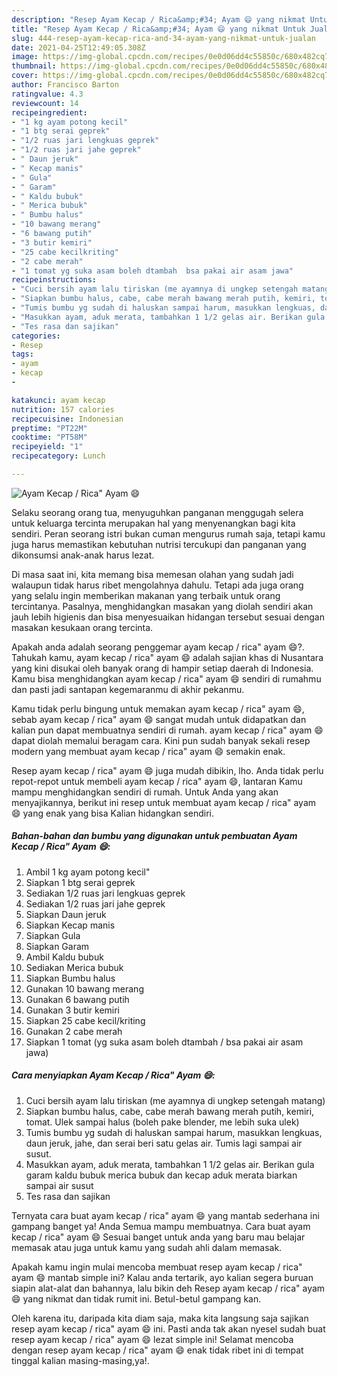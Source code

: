 ```yaml
---
description: "Resep Ayam Kecap / Rica&amp;#34; Ayam 😄 yang nikmat Untuk Jualan"
title: "Resep Ayam Kecap / Rica&amp;#34; Ayam 😄 yang nikmat Untuk Jualan"
slug: 444-resep-ayam-kecap-rica-and-34-ayam-yang-nikmat-untuk-jualan
date: 2021-04-25T12:49:05.308Z
image: https://img-global.cpcdn.com/recipes/0e0d06dd4c55850c/680x482cq70/ayam-kecap-rica-ayam-😄-foto-resep-utama.jpg
thumbnail: https://img-global.cpcdn.com/recipes/0e0d06dd4c55850c/680x482cq70/ayam-kecap-rica-ayam-😄-foto-resep-utama.jpg
cover: https://img-global.cpcdn.com/recipes/0e0d06dd4c55850c/680x482cq70/ayam-kecap-rica-ayam-😄-foto-resep-utama.jpg
author: Francisco Barton
ratingvalue: 4.3
reviewcount: 14
recipeingredient:
- "1 kg ayam potong kecil"
- "1 btg serai geprek"
- "1/2 ruas jari lengkuas geprek"
- "1/2 ruas jari jahe geprek"
- " Daun jeruk"
- " Kecap manis"
- " Gula"
- " Garam"
- " Kaldu bubuk"
- " Merica bubuk"
- " Bumbu halus"
- "10 bawang merang"
- "6 bawang putih"
- "3 butir kemiri"
- "25 cabe kecilkriting"
- "2 cabe merah"
- "1 tomat yg suka asam boleh dtambah  bsa pakai air asam jawa"
recipeinstructions:
- "Cuci bersih ayam lalu tiriskan (me ayamnya di ungkep setengah matang)"
- "Siapkan bumbu halus, cabe, cabe merah bawang merah putih, kemiri, tomat. Ulek sampai halus (boleh pake blender, me lebih suka ulek)"
- "Tumis bumbu yg sudah di haluskan sampai harum, masukkan lengkuas, daun jeruk, jahe, dan serai beri satu gelas air. Tumis lagi sampai air susut."
- "Masukkan ayam, aduk merata, tambahkan 1 1/2 gelas air. Berikan gula garam kaldu bubuk merica bubuk dan kecap aduk merata biarkan sampai air susut"
- "Tes rasa dan sajikan"
categories:
- Resep
tags:
- ayam
- kecap
- 

katakunci: ayam kecap  
nutrition: 157 calories
recipecuisine: Indonesian
preptime: "PT22M"
cooktime: "PT58M"
recipeyield: "1"
recipecategory: Lunch

---
```



![Ayam Kecap / Rica&#34; Ayam 😄](https://img-global.cpcdn.com/recipes/0e0d06dd4c55850c/680x482cq70/ayam-kecap-rica-ayam-😄-foto-resep-utama.jpg)

Selaku seorang orang tua, menyuguhkan panganan menggugah selera untuk keluarga tercinta merupakan hal yang menyenangkan bagi kita sendiri. Peran seorang istri bukan cuman mengurus rumah saja, tetapi kamu juga harus memastikan kebutuhan nutrisi tercukupi dan panganan yang dikonsumsi anak-anak harus lezat.

Di masa  saat ini, kita memang bisa memesan olahan yang sudah jadi walaupun tidak harus ribet mengolahnya dahulu. Tetapi ada juga orang yang selalu ingin memberikan makanan yang terbaik untuk orang tercintanya. Pasalnya, menghidangkan masakan yang diolah sendiri akan jauh lebih higienis dan bisa menyesuaikan hidangan tersebut sesuai dengan masakan kesukaan orang tercinta. 



Apakah anda adalah seorang penggemar ayam kecap / rica&#34; ayam 😄?. Tahukah kamu, ayam kecap / rica&#34; ayam 😄 adalah sajian khas di Nusantara yang kini disukai oleh banyak orang di hampir setiap daerah di Indonesia. Kamu bisa menghidangkan ayam kecap / rica&#34; ayam 😄 sendiri di rumahmu dan pasti jadi santapan kegemaranmu di akhir pekanmu.

Kamu tidak perlu bingung untuk memakan ayam kecap / rica&#34; ayam 😄, sebab ayam kecap / rica&#34; ayam 😄 sangat mudah untuk didapatkan dan kalian pun dapat membuatnya sendiri di rumah. ayam kecap / rica&#34; ayam 😄 dapat diolah memalui beragam cara. Kini pun sudah banyak sekali resep modern yang membuat ayam kecap / rica&#34; ayam 😄 semakin enak.

Resep ayam kecap / rica&#34; ayam 😄 juga mudah dibikin, lho. Anda tidak perlu repot-repot untuk membeli ayam kecap / rica&#34; ayam 😄, lantaran Kamu mampu menghidangkan sendiri di rumah. Untuk Anda yang akan menyajikannya, berikut ini resep untuk membuat ayam kecap / rica&#34; ayam 😄 yang enak yang bisa Kalian hidangkan sendiri.

<!--inarticleads1-->

##### Bahan-bahan dan bumbu yang digunakan untuk pembuatan Ayam Kecap / Rica&#34; Ayam 😄:

1. Ambil 1 kg ayam potong kecil&#34;
1. Siapkan 1 btg serai geprek
1. Sediakan 1/2 ruas jari lengkuas geprek
1. Sediakan 1/2 ruas jari jahe geprek
1. Siapkan  Daun jeruk
1. Siapkan  Kecap manis
1. Siapkan  Gula
1. Siapkan  Garam
1. Ambil  Kaldu bubuk
1. Sediakan  Merica bubuk
1. Siapkan  Bumbu halus
1. Gunakan 10 bawang merang
1. Gunakan 6 bawang putih
1. Gunakan 3 butir kemiri
1. Siapkan 25 cabe kecil/kriting
1. Gunakan 2 cabe merah
1. Siapkan 1 tomat (yg suka asam boleh dtambah / bsa pakai air asam jawa)




<!--inarticleads2-->

##### Cara menyiapkan Ayam Kecap / Rica&#34; Ayam 😄:

1. Cuci bersih ayam lalu tiriskan (me ayamnya di ungkep setengah matang)
1. Siapkan bumbu halus, cabe, cabe merah bawang merah putih, kemiri, tomat. Ulek sampai halus (boleh pake blender, me lebih suka ulek)
1. Tumis bumbu yg sudah di haluskan sampai harum, masukkan lengkuas, daun jeruk, jahe, dan serai beri satu gelas air. Tumis lagi sampai air susut.
1. Masukkan ayam, aduk merata, tambahkan 1 1/2 gelas air. Berikan gula garam kaldu bubuk merica bubuk dan kecap aduk merata biarkan sampai air susut
1. Tes rasa dan sajikan




Ternyata cara buat ayam kecap / rica&#34; ayam 😄 yang mantab sederhana ini gampang banget ya! Anda Semua mampu membuatnya. Cara buat ayam kecap / rica&#34; ayam 😄 Sesuai banget untuk anda yang baru mau belajar memasak atau juga untuk kamu yang sudah ahli dalam memasak.

Apakah kamu ingin mulai mencoba membuat resep ayam kecap / rica&#34; ayam 😄 mantab simple ini? Kalau anda tertarik, ayo kalian segera buruan siapin alat-alat dan bahannya, lalu bikin deh Resep ayam kecap / rica&#34; ayam 😄 yang nikmat dan tidak rumit ini. Betul-betul gampang kan. 

Oleh karena itu, daripada kita diam saja, maka kita langsung saja sajikan resep ayam kecap / rica&#34; ayam 😄 ini. Pasti anda tak akan nyesel sudah buat resep ayam kecap / rica&#34; ayam 😄 lezat simple ini! Selamat mencoba dengan resep ayam kecap / rica&#34; ayam 😄 enak tidak ribet ini di tempat tinggal kalian masing-masing,ya!.

